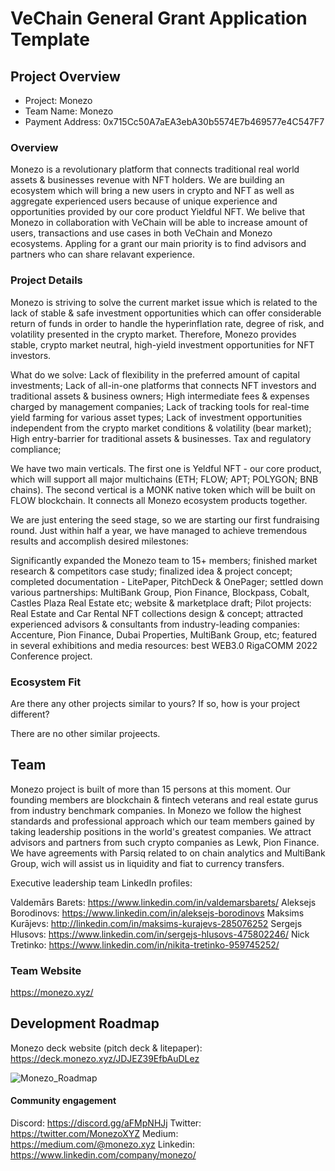 # VeChain General Grant Application Template

## Project Overview 

- Project: Monezo
- Team Name: Monezo 
- Payment Address: 0x715Cc50A7aEA3ebA30b5574E7b469577e4C547F7

### Overview

Monezo is a revolutionary platform that connects traditional real world assets & businesses revenue with NFT holders. We are building an ecosystem which will bring a new users in crypto and NFT as well as aggregate experienced users because of unique experience and opportunities provided by our core product Yieldful NFT. We belive that Monezo in collaboration with VeChain will be able to increase amount of users, transactions and use cases in both VeChain and Monezo ecosystems. Appling for a grant our main priority is to find advisors and partners who can share relavant experience.

### Project Details

Monezo is striving to solve  the current market issue which is related to the lack of stable & safe investment opportunities which can offer considerable return of funds in order to handle the hyperinflation rate, degree of risk, and volatility presented in the crypto market.
Therefore, Monezo provides stable, crypto market neutral, high-yield investment opportunities for NFT investors.

What do we solve: 
Lack of flexibility in the preferred amount
of capital investments; 
Lack of all-in-one platforms that connects
NFT investors and traditional assets &
business owners;
High intermediate fees & expenses charged by management companies;
Lack of tracking tools for real-time yield farming for various asset types;
Lack of investment opportunities independent from the crypto market conditions & volatility (bear market);
High entry-barrier for traditional assets & businesses. Tax and regulatory compliance;

We have two main verticals. The first one is Yeldful NFT - our core product, which will support all major multichains (ETH; FLOW; APT; POLYGON; BNB chains). The second vertical is a MONK native token which will be built on FLOW blockchain. It connects all Monezo ecosystem products together.

We are just entering the seed stage, so we are starting our first fundraising round. Just within half a year, we have managed to achieve tremendous results and accomplish desired milestones:

Significantly expanded the Monezo team to 15+ members;
finished market research & competitors case study;
finalized idea & project concept;
completed documentation - LitePaper, PitchDeck & OnePager;
settled down various partnerships: MultiBank Group, Pion Finance, Blockpass, Cobalt, Castles Plaza Real Estate etc;
website & marketplace draft;
Pilot projects: Real Estate and Car Rental NFT collections design & concept;
attracted experienced advisors & consultants from industry-leading companies: Accenture, Pion Finance, Dubai Properties, MultiBank Group, etc;
featured in several exhibitions and media resources: best WEB3.0 RigaCOMM 2022 Conference project.

### Ecosystem Fit
Are there any other projects similar to yours? If so, how is your project different?

There are no other similar projeects.

## Team 

Monezo project is built of more than 15 persons at this moment. Our founding members are blockchain & fintech veterans and real estate gurus from industry benchmark companies. In Monezo we follow the highest standards and professional approach which our team members gained by taking leadership positions in the world's greatest companies. We attract advisors and partners from such crypto companies as Lewk, Pion Finance. We have agreements with Parsiq related to on chain analytics and MultiBank Group, wich will assist us in liquidity and fiat to currency transfers. 

Executive leadership team LinkedIn profiles: 

Valdemārs Barets: https://www.linkedin.com/in/valdemarsbarets/
Aleksejs Borodinovs: https://www.linkedin.com/in/aleksejs-borodinovs
Maksims Kurājevs: http://linkedin.com/in/maksims-kurajevs-285076252
Sergejs Hlusovs: https://www.linkedin.com/in/sergejs-hlusovs-475802246/
Nick Tretinko: https://www.linkedin.com/in/nikita-tretinko-959745252/

### Team Website

https://monezo.xyz/

## Development Roadmap 

Monezo deck website (pitch deck & litepaper): https://deck.monezo.xyz/JDJEZ39EfbAuDLez

![Monezo_Roadmap](https://user-images.githubusercontent.com/116592208/205174730-e0fc2b45-979e-41a8-a6a3-052d743b645a.png)

#### Community engagement

Discord: https://discord.gg/aFMpNHJj
Twitter: https://twitter.com/MonezoXYZ
Medium: https://medium.com/@monezo.xyz
Linkedin: https://www.linkedin.com/company/monezo/
